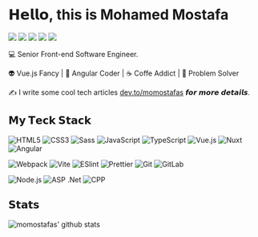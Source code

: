 # 𝗛𝗲𝗹𝗹𝗼, this is Mohamed Mostafa

[![](https://img.shields.io/badge/-@mohmostafas-%231DA1F2?style=flat-square&logo=twitter&logoColor=ffffff)](https://twitter.com/mohmostafas)
[![](https://img.shields.io/badge/-@momostafas-%23181717?style=flat-square&logo=github)](https://github.com/momostafas)
[![](https://img.shields.io/badge/-@mohmostafas-E4405F?style=flat-square&logo=instagram&logoColor=white)](https://www.instagram.com/mohmostafas)
[![](https://img.shields.io/badge/dynamic/json?style=for-the-badge&labelColor=black&color=%23ffa116&label=momostafas&query=solvedOverTotal&url=https%3A%2F%2Fbadge.xyli.tech/%2Fapi%2Fusers%2Fmomostafas&logo=leetcode&logoColor=yellow&style=flat-square)](https://leetcode.com/momostafas/)
[![](https://img.shields.io/website?color=0ab9e6&style=flat-square&up_message=momostafas.com&url=https%3A%2F%2Fxlbd.me)](https://momostafasportfolio.z1.web.core.windows.net)


:computer: Senior Front-end Software Engineer.

:alien: Vue.js Fancy | 🖖 Angular Coder | ☕️ Coffe Addict | :robot: Problem Solver

:writing_hand: I write some cool tech articles [dev.to/momostafas](https://dev.to/momostafas) 𝙛𝙤𝙧 𝙢𝙤𝙧𝙚 𝙙𝙚𝙩𝙖𝙞𝙡𝙨.  

## 𝗠𝘆 𝗧𝗲𝗰𝗸 𝗦𝘁𝗮𝗰𝗸

![HTML5](https://img.shields.io/badge/-HTML5-%23E44D27?style=flat-square&logo=html5&logoColor=ffffff)
![CSS3](https://img.shields.io/badge/-CSS3-%231572B6?style=flat-square&logo=css3)
![Sass](https://img.shields.io/badge/-Sass-%23CC6699?style=flat-square&logo=sass&logoColor=ffffff)
![JavaScript](https://img.shields.io/badge/-JavaScript-%23F7DF1C?style=flat-square&logo=javascript&logoColor=000000&labelColor=%23F7DF1C&color=%23FFCE5A)
![TypeScript](https://img.shields.io/badge/-TypeScript-007ACC?style=flat-square&logo=typescript&logoColor=white)
![Vue.js](https://img.shields.io/badge/-Vue.js-%232c3e50?style=flat-square&logo=vuedotjs)
![Nuxt](https://img.shields.io/badge/-Nuxt.js-%23282C34?style=flat-square&logo=nuxtdotjs)
![Angular](https://img.shields.io/badge/-Angular-%23B52E31?style=flat-square&logo=angular)

![Webpack](https://img.shields.io/badge/-Webpack-%232C3A42?style=flat-square&logo=webpack)
![Vite](https://img.shields.io/badge/-Vite-%23646CFF?style=flat-square&logo=vite&logoColor=ffffff)
![ESlint](https://img.shields.io/badge/-ESLint-%234B32C3?style=flat-square&logo=eslint)
![Prettier](https://img.shields.io/badge/-Prettier-%23F7B93E?style=flat-square&logo=prettier&logoColor=ffffff)
![Git](https://img.shields.io/badge/-Git-%23F05032?style=flat-square&logo=git&logoColor=%23ffffff)
![GitLab](https://img.shields.io/badge/-GitLab-FCA121?style=flat-square&logo=gitlab)

![Node.js](https://img.shields.io/badge/-Node.js-%303030?style=flat-square&logo=node.js&logoColor=ffffff)
![ASP .Net](https://img.shields.io/badge/-.NET-%23000080?style=flat-square&logo=.net&logoColor=ffffff)
![CPP](https://img.shields.io/badge/C++-00599C?style=flat&logo=c%2B%2B&logoColor=white)

## 𝗦𝘁𝗮𝘁𝘀

![momostafas' github stats](https://github-readme-stats.vercel.app/api?username=momostafas&show_icons=true&theme=dracula)
